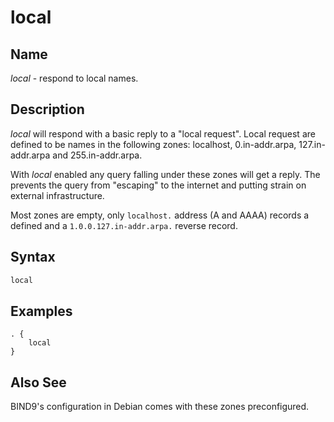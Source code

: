 # local

## Name

*local* - respond to local names.

## Description

*local* will respond with a basic reply to a "local request". Local request are defined to be
names in the following zones: localhost, 0.in-addr.arpa, 127.in-addr.arpa and 255.in-addr.arpa.

With *local* enabled any query falling under these zones will get a reply. The prevents the query
from "escaping" to the internet and putting strain on external infrastructure.

Most zones are empty, only `localhost.` address (A and AAAA) records a defined and a
`1.0.0.127.in-addr.arpa.` reverse record.

## Syntax

~~~ txt
local
~~~

## Examples

~~~ corefile
. {
    local
}
~~~

## Also See

BIND9's configuration in Debian comes with these zones preconfigured.
